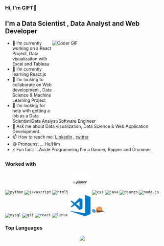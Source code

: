 ###  Hi, I'm GIFT👋


  ## I'm a Data Scientist , Data Analyst and Web Developer
  
  
  
  <img align="right" alt="Coder GIF" height=250 width=350 src="https://i.pinimg.com/originals/e4/26/70/e426702edf874b181aced1e2fa5c6cde.gif" />



- 🔭 I’m currently working on a React Project, Data visualizaiton with Excel and Tableau
- 🌱 I’m currently learning React.js 
- 👯 I’m looking to collaborate on Web development , Data Science & Machine Learning Project
- 🤔 I’m looking for help with getting a job as a Data Scientist/Data Analyst/Software Engineer
- 💬 Ask me about Data visualization, Data Science & Web Application Development.
- 📫 How to reach me: [Linkedln](https://www.linkedin.com/in/gift-ojabu/) , [twitter]( https://twitter.com/GiftOjabu)
- 😄 Pronouns: ... He/Him
- ⚡ Fun fact: ...Aside Programming I'm a Dancer, Rapper and Drummer





### Worked with 

<code><img height="50" src="https://devicons.github.io/devicon/devicon.git/icons/python/python-original.svg" title="python"></code>
<code><img height="50" src="https://devicons.github.io/devicon/devicon.git/icons/javascript/javascript-original.svg" title="javascript"></code>
<code><img height="50" src="https://devicons.github.io/devicon/devicon.git/icons/html5/html5-original-wordmark.svg" title="html5"></code>
<code><img height="70" src="https://raw.githubusercontent.com/github/explore/80688e429a7d4ef2fca1e82350fe8e3517d3494d/topics/jquery/jquery.png" title="jquery"></code>
<code><img height="70" src="https://devicons.github.io/devicon/devicon.git/icons/css3/css3-original-wordmark.svg" title="css"></code>
<code><img height="70" src="https://devicons.github.io/devicon/devicon.git/icons/java/java-original-wordmark.svg" title="java"></code>
<code><img height="70" src="https://devicons.github.io/devicon/devicon.git/icons/django/django-original.svg" title="django"></code>
<code><img height="70" src="https://devicons.github.io/devicon/devicon.git/icons/nodejs/nodejs-original-wordmark.svg" title="node.js"></code>
<code><img height="70" src="https://devicons.github.io/devicon/devicon.git/icons/mysql/mysql-original-wordmark.svg" title="mysql"></code>
<code><img height="70" src="https://www.vectorlogo.zone/logos/git-scm/git-scm-icon.svg" title="git"></code>
<code><img height="70" src="https://devicons.github.io/devicon/devicon.git/icons/react/react-original-wordmark.svg" title="react"></code>
<code><img height="70" src="https://devicons.github.io/devicon/devicon.git/icons/linux/linux-original.svg" title="linux"></code>
<code><img height="70" src="https://raw.githubusercontent.com/github/explore/80688e429a7d4ef2fca1e82350fe8e3517d3494d/topics/visual-studio-code/visual-studio-code.png" title="vscode"></code>
<code><img height="40" src="https://raw.githubusercontent.com/github/explore/80688e429a7d4ef2fca1e82350fe8e3517d3494d/topics/scikit-learn/scikit-learn.png" title="sklearn"></code>







### Top Languages

<p align="center">
<a href = "https://github.com/Gift-Ojeabulu">
  <img src="https://github-readme-stats-aj8vj7k8x.vercel.app/api/top-langs/?username=GiftOj&layout=compact&title_color=ffc857&icon_color=8ac926&text_color=daf7dc&bg_color=151515&card_width=400">
</a>
</p>
